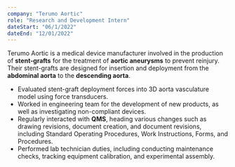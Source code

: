 ```yaml
---
company: "Terumo Aortic"
role: "Research and Development Intern"
dateStart: "06/1/2022"
dateEnd: "12/01/2022"
---
```


Terumo Aortic is a medical device manufacturer involved in the production of <strong class="text-highlight-light dark:text-highlight-dark">stent-grafts</strong> for the treatment of <strong class="text-highlight-light dark:text-highlight-dark">aortic aneurysms</strong> to prevent reinjury. Their stent-grafts are designed for insertion and deployment from the <strong class="text-highlight-light dark:text-highlight-dark">abdominal aorta</strong> to the <strong class="text-highlight-light dark:text-highlight-dark">descending aorta</strong>.

- Evaluated stent-graft deployment forces into 3D aorta vasculature model using force transducers.
- Worked in engineering team for the development of new products, as well as investigating non-compliant devices. 
- Regularly interacted with <strong class="text-highlight-light dark:text-highlight-dark">QMS</strong>, heading various changes such as drawing revisions, document creation, and document revisions, including Standard Operating Procedures, Work Instructions, Forms, and Procedures.
- Performed lab technician duties, including conducting maintenance checks, tracking equipment calibration, and experimental assembly.
